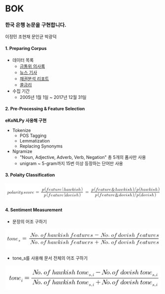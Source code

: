 # BOK

### 한국 은행 논문을 구현합니다.
이정민 조현채 문인균 박광덕

#### 1. Preparing Corpus

* 데이터 목록
  * [금통위 의사록](https://www.bok.or.kr/portal/bbs/B0000245/list.do?menuNo=200761)
  * [뉴스 기사](https://search.naver.com/search.naver?where=news&sm=tab_jum&query=금리)
  * [채권분석 리포트](https://finance.naver.com/research/debenture_list.nhn)
  * [콜금리](https://finance.naver.com/marketindex/interestDetail.nhn?marketindexCd=IRR_CALL)
* 수집 기간 
  * 2005년 1월 1일 ~ 2017년 12월 31일



#### 2. Pre-Processing & Feature Selection

**eKoNLPy 사용해 구현**

* Tokenize 
  * POS Tagging 
  * Lemmatization 
  * Replacing Synonyms 
* Ngramize
  * "Noun, Adjective, Adverb, Verb, Negation" 총 5개의 품사만 사용
  * unigram ~ 5-gram까지 15번 이상 등장하는 단어만 사용  



#### 3. Polaity Classification

![polarity_score](img/polarity_score.PNG)



#### 4. Sentiment Measurement

* 문장의 어조 구하기

![tone_s](img/tone_s.PNG)

* tone_s를 사용해 문서 전체의 어조 구하기

![tons_i](img/tons_i.PNG)





